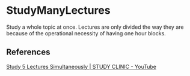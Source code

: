 # StudyManyLectures

Study a whole topic at once.
Lectures are only divided the way they are because of the operational necessity of having one hour blocks.

## References

[Study 5 Lectures Simultaneously | STUDY CLINIC - YouTube](https://www.youtube.com/watch?v=IODSPmgegrc)
